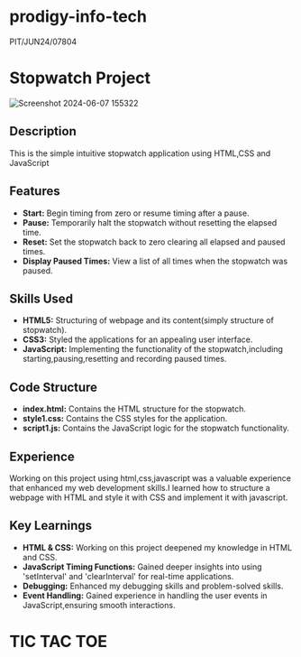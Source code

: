 # prodigy-info-tech

PIT/JUN24/07804
<h1>Stopwatch Project</h1>

![Screenshot 2024-06-07 155322](https://github.com/JyotsnaM8189/prodigy-info-tech/assets/172012948/bce8b1a5-dc22-44c5-af5b-e8f323d0db13)

## Description
This is the simple intuitive stopwatch application using HTML,CSS and JavaScript

## Features
   - **Start:** Begin timing from zero or resume timing after a pause.
   - **Pause:** Temporarily halt the stopwatch without resetting the elapsed time.
   - **Reset:** Set the stopwatch back to zero clearing all elapsed and paused times.
   - **Display Paused Times:** View a list of all times when the stopwatch was paused.     
## Skills Used
  - **HTML5:** Structuring of webpage and its content(simply structure of stopwatch).
  - **CSS3:** Styled the applications for an appealing user interface.
  - **JavaScript:** Implementing the functionality of the stopwatch,including starting,pausing,resetting and recording paused times.
## Code Structure
  - **index.html:** Contains the HTML structure for the stopwatch.
  - **style1.css:** Contains the CSS styles for the application.
  - **script1.js:** Contains the JavaScript logic for the stopwatch functionality.
## Experience
Working on this project using html,css,javascript was a valuable experience that enhanced my web development skills.I learned how to structure a webpage with HTML and style it with CSS and implement it with javascript.
## Key Learnings
  - **HTML & CSS:** Working on this project deepened my knowledge in HTML and CSS.
  - **JavaScript Timing Functions:** Gained deeper insights into using 'setInterval' and 'clearInterval' for real-time applications.
  - **Debugging:** Enhanced my debugging skills and problem-solved skills.
  - **Event Handling:** Gained experience in handling the user events in JavaScript,ensuring smooth interactions.

<h1>TIC TAC TOE</h1>


